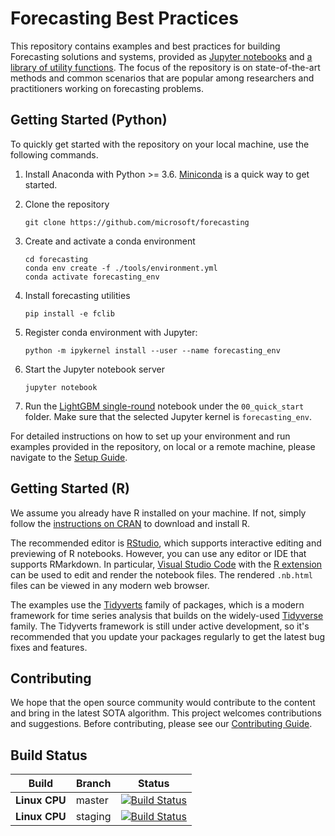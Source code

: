 # Forecasting Best Practices 

This repository contains examples and best practices for building Forecasting solutions and systems, provided as [Jupyter notebooks](examples) and [a library of utility functions](fclib). The focus of the repository is on state-of-the-art methods and common scenarios that are popular among researchers and practitioners working on forecasting problems.

## Getting Started (Python)

To quickly get started with the repository on your local machine, use the following commands.

1. Install Anaconda with Python >= 3.6. [Miniconda](https://conda.io/miniconda.html) is a quick way to get started.

2. Clone the repository
    ```
    git clone https://github.com/microsoft/forecasting
    ```
3. Create and activate a conda environment
    ```
    cd forecasting
    conda env create -f ./tools/environment.yml
    conda activate forecasting_env
    ```
4. Install forecasting utilities
    ```
    pip install -e fclib
    ```
4. Register conda environment with Jupyter:
    ```
    python -m ipykernel install --user --name forecasting_env
    ```
5. Start the Jupyter notebook server
    ```
    jupyter notebook
    ```
6. Run the [LightGBM single-round](examples/oj_retail/python/00_quick_start/lightgbm_single_round.ipynb) notebook under the `00_quick_start` folder. Make sure that the selected Jupyter kernel is `forecasting_env`.

For detailed instructions on how to set up your environment and run examples provided in the repository, on local or a remote machine, please navigate to the [Setup Guide](./SETUP.md).

## Getting Started (R)

We assume you already have R installed on your machine. If not, simply follow the [instructions on CRAN](https://cloud.r-project.org/) to download and install R.

The recommended editor is [RStudio](https://rstudio.com), which supports interactive editing and previewing of R notebooks. However, you can use any editor or IDE that supports RMarkdown. In particular, [Visual Studio Code](https://code.visualstudio.com) with the [R extension](https://marketplace.visualstudio.com/items?itemName=Ikuyadeu.r) can be used to edit and render the notebook files. The rendered `.nb.html` files can be viewed in any modern web browser.

The examples use the [Tidyverts](https://tidyverts.org) family of packages, which is a modern framework for time series analysis that builds on the widely-used [Tidyverse](https://tidyverse.org) family. The Tidyverts framework is still under active development, so it's recommended that you update your packages regularly to get the latest bug fixes and features.


## Contributing
We hope that the open source community would contribute to the content and bring in the latest SOTA algorithm. This project welcomes contributions and suggestions. Before contributing, please see our [Contributing Guide](./docs/CONTRIBUTING.md).

## Build Status
| Build | Branch | Status |
| --- | --- | --- |
| **Linux CPU** | master | [![Build Status](https://dev.azure.com/best-practices/forecasting/_apis/build/status/cpu_unit_tests_linux?branchName=master)](https://dev.azure.com/best-practices/forecasting/_build/latest?definitionId=128&branchName=master) |
| **Linux CPU** | staging | [![Build Status](https://dev.azure.com/best-practices/forecasting/_apis/build/status/cpu_unit_tests_linux?branchName=staging)](https://dev.azure.com/best-practices/forecasting/_build/latest?definitionId=128&branchName=staging) |